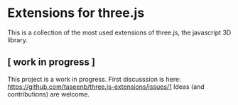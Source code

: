 Extensions for three.js
=======================

This is a collection of the most used extensions of three.js, the javascript 3D library.

## [ work in progress ]

This project is a work in progress.
First discusssion is here: https://github.com/taseenb/three.js-extensions/issues/1
Ideas (and contributions) are welcome.